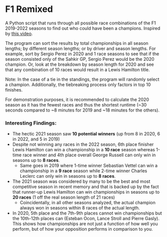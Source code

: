 # F1 Remixed
A Python script that runs through all possible race combinations of the F1 2019-2022 seasons to find out who could have been a champions. Inspired by [this video](https://www.youtube.com/watch?v=jfa5O8sg8g0&t=359s).

The program can sort the results by total championships in all season lengths; by different season lengths; or by driver and season lengths.
For example, sort by Sergio Perez in 2020 and 1 race seasons to see that if the season consisted only of the Sahkir GP, Sergio Perez would be the 2020 champion. Or, look at the breakdown by season length for 2020 and see that any combination of 10 races would result in a Lewis Hamilton title.

Note: In the case of a tie in the standings, the program will randomly select a champion. Additionally, the tiebreaking process only factors in top 10 finishes.

For demonstration purposes, it is recommended to calculate the 2020 season as it has the fewest races and thus the shortest runtime (~30 seconds compared to ~8 minutes for 2019 and ~18 minutes for the others).

### Interesting Findings:
- The hectic 2021 season saw **10 potential winners** (up from 8 in 2020, 6 in 2022, and 5 in 2019)
- Despite not winning any races in the 2022 season, 6th place finisher Lewis Hamilton can win a championship in a **10 race** season whereas 1-time race winner and 4th place overall George Russell can only win in seasons up to **8 races**.
  * Same goes in 2019 where 1-time winner Sebastian Vettel can win a championship in a **9 race** season while 2-time winner Charles Leclerc can only win in seasons up to **8 races**.
- The 2021 season was considered by many to be the best and most competitive season in recent memory and that is backed up by the fact that runner-up Lewis Hamilton can win championships in seasons up to **20 races** (1 off the real season length of 21 races)
  * Coincidentally, in all other seasons analyzed, the actual champion always won in seasons within 8 races of the actual length.
- In 2020, 5th place and the 7th-9th places cannot win championships but the 10th-12th places can (Esteban Ocon, Lance Stroll and Pierre Gasly). This shows how championships are not just a function of how well you perform, but of how your opposition performs in comparison to you.
